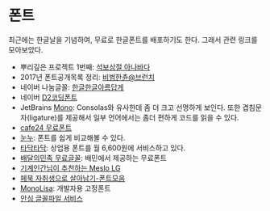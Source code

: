 # 폰트

최근에는 한글날을 기념하여, 무료로 한글폰트를 배포하기도 한다. 그래서 관련 링크를 모아보았다.

* 뿌리깊은 프로젝트 1번째: [석보상절 아나바다](http://www.oning.co.kr/bburi)
* 2017년 폰트공개목록 정리: [비범한츈@브런치](https://brunch.co.kr/@forchoon/135)
* 네이버 나눔글꼴: [한글한글아름답게](https://hangeul.naver.com/2017/nanum)
* 네이버 [D2코딩폰트](https://github.com/naver/d2codingfont)
* JetBrains [Mono](https://www.jetbrains.com/lp/mono/): Consolas와 유사한데 좀 더 크고 선명하게 보인다. 또한 겹침문자(ligature)를 제공해서 일부 언어에서는 좀더 편하게 코드를 읽을 수 있다.
* [cafe24 무료폰트](https://fonts.cafe24.com/)
* [눈누](https://noonnu.cc): 폰트를 쉽게 비교해볼 수 있다.
* [타닥타닥](https://tdtd.io/): 상업용 폰트를 월 6,600원에 서비스하고 있다.
* [배달의민족 무료글꼴](https://www.woowahan.com/#/fonts): 배민에서 제공하는 무료폰트
* [기계인간님이 추천하는 Meslo LG](https://johngrib.github.io/wiki/coding-font/)
* [페북 자취생으로 살아남기-폰트모음](https://www.facebook.com/onehomelife/photos/a.691582460932820/2800629526694759/?type=3)
* [MonoLisa](https://monolisa.dev/#playground): 개발자용 고정폰트
* [안심 글꼴파일 서비스](https://gongu.copyright.or.kr/freeFontEvent.html)

